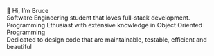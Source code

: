  👋 Hi, I’m Bruce\
 Software Engineering student that loves full-stack development.\
 Programming Ethusiast with extensive knowledge in Object Oriented Programming\
 Dedicated to design code that are maintainable, testable, efficient and beautiful


